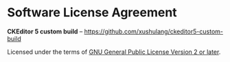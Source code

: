 # Software License Agreement

**CKEditor 5 custom build** – https://github.com/xushulang/ckeditor5-custom-build <br>

Licensed under the terms of [GNU General Public License Version 2 or later](http://www.gnu.org/licenses/gpl.html).

